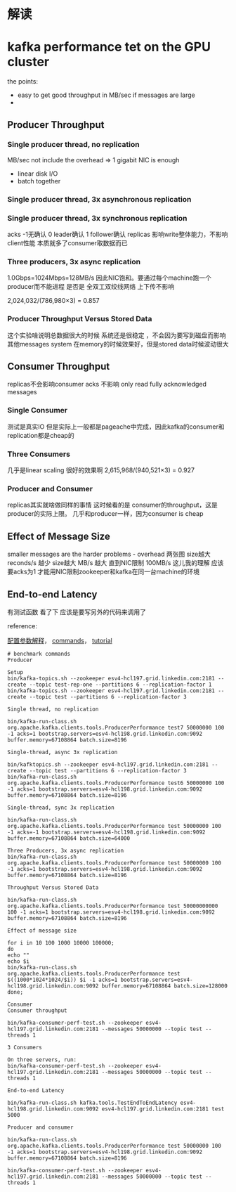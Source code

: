 # 解读
# kafka performance tet on the GPU cluster

the points:
* easy to get good throughput in MB/sec if messages are large
*

## Producer Throughput
### Single producer thread, no replication
MB/sec not include the overhead  => 1 gigabit NIC is enough
* linear disk I/O
* batch together

### Single producer thread, 3x asynchronous replication

### Single producer thread, 3x synchronous replication
acks -1无确认 0 leader确认 1 follower确认
replicas 影响write整体能力，不影响client性能 本质就多了consumer取数据而已

### Three producers, 3x async replication
1.0Gbps=1024Mbps=128MB/s 因此NIC饱和。要通过每个machine跑一个producer而不能进程
是否是 全双工双绞线网络 上下传不影响

2,024,032/(786,980×3) = 0.857
### Producer Throughput Versus Stored Data
这个实验啥说明总数据很大的时候 系统还是很稳定 ，不会因为要写到磁盘而影响
其他messages system 在memory的时候效果好，但是stored data时候波动很大

## Consumer Throughput
replicas不会影响consumer
acks 不影响 only read fully acknowledged messages
### Single Consumer
测试是真实IO 但是实际上一般都是pageache中完成，因此kafka的consumer和replication都是cheap的
### Three Consumers
几乎是linear scaling 很好的效果啊
2,615,968/(940,521×3) = 0.927
### Producer and Consumer
replicas其实就啥做同样的事情
这时候看的是 consumer的throughput，这是producer的实际上限。
几乎和producer一样，因为consumer is cheap
## Effect of Message Size
smaller messages are the harder problems - overhead
两张图
size越大 reconds/s 越少
size越大 MB/s 越大 直到NIC限制 100MB/s 这儿我的理解 应该要acks为1 才能用NIC限制zookeeper和kafka在同一台machine的环境
## End-to-end Latency
有测试函数
看了下 应该是要写另外的代码来调用了

reference:

[配置参数解释](https://www.cnblogs.com/yinchengzhe/p/5111635.html)，
[commands](https://gist.github.com/jkreps/c7ddb4041ef62a900e6c)，
[tutorial](https://engineering.linkedin.com/kafka/benchmarking-apache-kafka-2-million-writes-second-three-cheap-machines)


```shell
# benchmark commands
Producer

Setup
bin/kafka-topics.sh --zookeeper esv4-hcl197.grid.linkedin.com:2181 --create --topic test-rep-one --partitions 6 --replication-factor 1
bin/kafka-topics.sh --zookeeper esv4-hcl197.grid.linkedin.com:2181 --create --topic test --partitions 6 --replication-factor 3

Single thread, no replication

bin/kafka-run-class.sh org.apache.kafka.clients.tools.ProducerPerformance test7 50000000 100 -1 acks=1 bootstrap.servers=esv4-hcl198.grid.linkedin.com:9092 buffer.memory=67108864 batch.size=8196

Single-thread, async 3x replication

bin/kafktopics.sh --zookeeper esv4-hcl197.grid.linkedin.com:2181 --create --topic test --partitions 6 --replication-factor 3
bin/kafka-run-class.sh org.apache.kafka.clients.tools.ProducerPerformance test6 50000000 100 -1 acks=1 bootstrap.servers=esv4-hcl198.grid.linkedin.com:9092 buffer.memory=67108864 batch.size=8196

Single-thread, sync 3x replication

bin/kafka-run-class.sh org.apache.kafka.clients.tools.ProducerPerformance test 50000000 100 -1 acks=-1 bootstrap.servers=esv4-hcl198.grid.linkedin.com:9092 buffer.memory=67108864 batch.size=64000

Three Producers, 3x async replication
bin/kafka-run-class.sh org.apache.kafka.clients.tools.ProducerPerformance test 50000000 100 -1 acks=1 bootstrap.servers=esv4-hcl198.grid.linkedin.com:9092 buffer.memory=67108864 batch.size=8196

Throughput Versus Stored Data

bin/kafka-run-class.sh org.apache.kafka.clients.tools.ProducerPerformance test 50000000000 100 -1 acks=1 bootstrap.servers=esv4-hcl198.grid.linkedin.com:9092 buffer.memory=67108864 batch.size=8196

Effect of message size

for i in 10 100 1000 10000 100000;
do
echo ""
echo $i
bin/kafka-run-class.sh org.apache.kafka.clients.tools.ProducerPerformance test $((1000*1024*1024/$i)) $i -1 acks=1 bootstrap.servers=esv4-hcl198.grid.linkedin.com:9092 buffer.memory=67108864 batch.size=128000
done;

Consumer
Consumer throughput

bin/kafka-consumer-perf-test.sh --zookeeper esv4-hcl197.grid.linkedin.com:2181 --messages 50000000 --topic test --threads 1

3 Consumers

On three servers, run:
bin/kafka-consumer-perf-test.sh --zookeeper esv4-hcl197.grid.linkedin.com:2181 --messages 50000000 --topic test --threads 1

End-to-end Latency

bin/kafka-run-class.sh kafka.tools.TestEndToEndLatency esv4-hcl198.grid.linkedin.com:9092 esv4-hcl197.grid.linkedin.com:2181 test 5000

Producer and consumer

bin/kafka-run-class.sh org.apache.kafka.clients.tools.ProducerPerformance test 50000000 100 -1 acks=1 bootstrap.servers=esv4-hcl198.grid.linkedin.com:9092 buffer.memory=67108864 batch.size=8196

bin/kafka-consumer-perf-test.sh --zookeeper esv4-hcl197.grid.linkedin.com:2181 --messages 50000000 --topic test --threads 1
```
